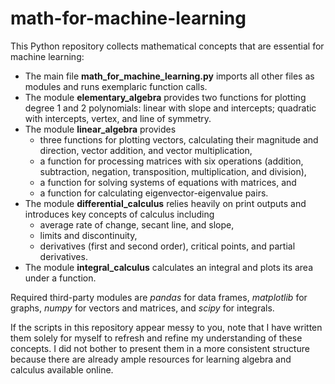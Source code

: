 # math-for-machine-learning

This Python repository collects mathematical concepts that are essential for machine learning:
- The main file **math_for_machine_learning.py** imports all other files as modules and runs exemplaric function calls.
- The module **elementary_algebra** provides two functions for plotting degree 1 and 2 polynomials: linear with slope and intercepts; quadratic with intercepts, vertex, and line of symmetry.
- The module **linear_algebra** provides
  - three functions for plotting vectors, calculating their magnitude and direction, vector addition, and vector multiplication,
  - a function for processing matrices with six operations (addition, subtraction, negation, transposition, multiplication, and division),
  - a function for solving systems of equations with matrices, and
  - a function for calculating eigenvector-eigenvalue pairs.
- The module **differential_calculus** relies heavily on print outputs and introduces key concepts of calculus including
  - average rate of change, secant line, and slope,
  - limits and discontinuity,
  - derivatives (first and second order), critical points, and partial derivatives.
- The module **integral_calculus** calculates an integral and plots its area under a function.

Required third-party modules are *pandas* for data frames, *matplotlib* for graphs, *numpy* for vectors and matrices, and *scipy* for integrals.

If the scripts in this repository appear messy to you, note that I have written them solely for myself to refresh and refine my understanding of these concepts. I did not bother to present them in a more consistent structure because there are already ample resources for learning algebra and calculus available online.
